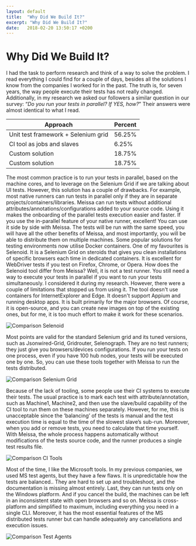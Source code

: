 ```yaml
---
layout: default
title:  "Why Did We Build It?"
excerpt: "Why Did We Build It?"
date:   2018-02-20 13:50:17 +0200
---
```

# Why Did We Build It? #

I had the task to perform research and think of a way to solve the problem. I read everything I could find for a couple of days, besides all the solutions I know from the companies I worked for in the past. The truth is, for seven years, the way people execute their tests has not really changed. 
Additionally, in my research we asked our followers a similar question in our survey: “*Do you run your tests in parallel? If YES, how?*” Their answers were almost identical to what I read.

Approach      |Percent        
------------- | ------------- 
Unit test framework + Selenium grid  | 56.25%
CI tool as jobs and slaves  | 6.25%
Custom solution | 18.75%
Custom solution | 18.75%

The most common practice is to run your tests in parallel, based on the machine cores, and to leverage on the Selenium Grid if we are talking about UI tests. However, this solution has a couple of drawbacks. For example, most native runners can run tests in parallel only if they are in separate projects/containers/libraries. Meissa can run tests without additional attributes/annotations/configurations added to your source code. Using it makes the onboarding of the parallel tests execution easier and faster.
If you use the in-parallel feature of your native runner, excellent! You can use it side by side with Meissa. The tests will be run with the same speed, you will have all the other benefits of Meissa, and most importantly, you will be able to distribute them on multiple machines. 
Some popular solutions for testing environments now utilise Docker containers. One of my favourites is Selenoid. It is a Selenium Grid on steroids that gives you clean installations of specific browsers each time in dedicated containers. It is excellent for WebDriver tests if you test on Firefox, Chrome, or Opera.
How does the Selenoid tool differ from Meissa? Well, it is not a test runner. You still need a way to execute your tests in parallel if you want to run your tests simultaneously. I considered it during my research. However, there were a couple of limitations that stopped us from using it. The tool doesn't use containers for InternetExplorer and Edge. It doesn't support Appium and running desktop apps. It is built primarily for the major browsers. Of course, it is open-source, and you can create new images on top of the existing ones, but for me, it is too much effort to make it work for these scenarios.

![Comparison Selenoid](https://i.imgur.com/fNKY9kX.png)

Most points are valid for the standard Selenium grid and its tuned versions, such as Jsonwired-Grid, Gridrouter, Selenograph. They are no test runners; they just give you browsers/devices configurations. If you run your tests on one process, even if you have 100 hub nodes, your tests will be executed one by one. So, you can use these tools together with Meissa to run the tests distributed.

![Comparison Selenium Grid](https://i.imgur.com/98zmN55.png)

Because of the lack of tooling, some people use their CI systems to execute their tests. The usual practice is to mark each test with attribute/annotation, such as Machine1, Machine2, and then use the slave/build capability of the CI tool to run them on these machines separately. However, for me, this is unacceptable since the ‘balancing’ of the tests is manual and the test execution time is equal to the time of the slowest slave’s sub-run. Moreover, when you add or remove tests, you need to calculate that time yourself. With Meissa, the whole process happens automatically without modifications of the tests source code, and the runner produces a single test results file.

![Comparison CI Tools](https://i.imgur.com/k31Ru4L.png)

Most of the time, I like the Microsoft tools. In my previous companies, we used MS test agents, but they have a few flaws. It is unpredictable how the tests are balanced.. They are hard to set up and troubleshoot, and the documentation is missing almost entirely. Last, they can run tests only on the Windows platform. And if you cancel the build, the machines can be left in an inconsistent state with open browsers and so on. Meissa is cross-platform and simplified to maximum, including everything you need in a single CLI. Moreover, it has the most essential features of the MS distributed tests runner but can handle adequately any cancellations and execution issues.

![Comparison Test Agents](https://i.imgur.com/zGsANl5.png)

